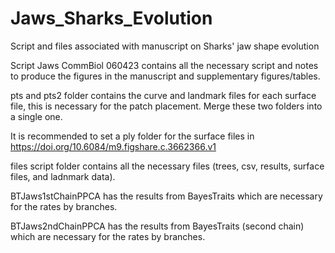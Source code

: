 # Jaws_Sharks_Evolution
Script and files associated with manuscript on Sharks' jaw shape evolution

Script Jaws CommBiol 060423 contains all the necessary script and notes to produce the figures in the manuscript and supplementary figures/tables.

pts and pts2 folder contains the curve and landmark files for each surface file, this is necessary for the patch placement. Merge these two folders into a single one.

It is recommended to set a ply folder for the surface files in https://doi.org/10.6084/m9.figshare.c.3662366.v1

files script folder contains all the necessary files (trees, csv, results, surface files, and ladnmark data).

BTJaws1stChainPPCA has the results from BayesTraits which are necessary for the rates by branches.

BTJaws2ndChainPPCA has the results from BayesTraits (second chain) which are necessary for the rates by branches.
